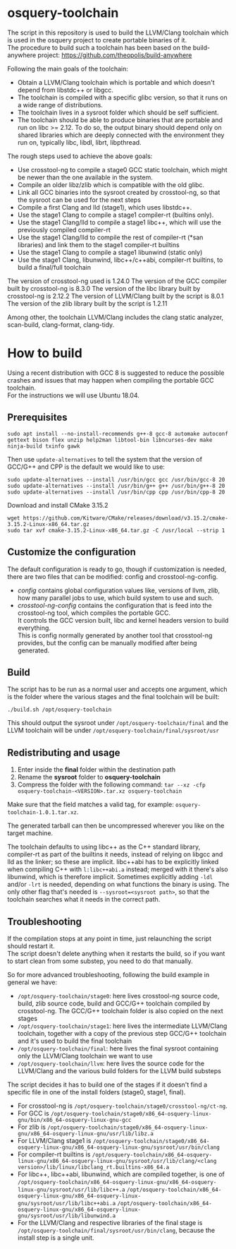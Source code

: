 # osquery-toolchain
The script in this repository is used to build the LLVM/Clang toolchain which is used in the osquery project to create portable binaries of it.  
The procedure to build such a toolchain has been based on the build-anywhere project: https://github.com/theopolis/build-anywhere

Following the main goals of the toolchain:
- Obtain a LLVM/Clang toolchain which is portable and which doesn't depend from libstdc++ or libgcc.
- The toolchain is compiled with a specific glibc version, so that it runs on a wide range of distributions.
- The toolchain lives in a sysroot folder which should be self sufficient.
- The toolchain should be able to produce binaries that are portable and run on libc >= 2.12.
  To do so, the output binary should depend only on shared libraries which are deeply connected with the environment they run on,
  typically libc, libdl, librt, libpthread.

The rough steps used to achieve the above goals:
- Use crosstool-ng to compile a stage0 GCC static toolchain, which might be newer than the one available in the system.
- Compile an older libz/zlib which is compatible with the old glibc.
- Link all GCC binaries into the sysroot created by crosstool-ng, so that the sysroot can be used for the next steps
- Compile a first Clang and lld (stage1), which uses libstdc++.
- Use the stage1 Clang to compile a stage1 compiler-rt (builtins only).
- Use the stage1 Clang/lld to compile a stage1 libc++, which will use the previously compiled compiler-rt
- Use the stage1 Clang/lld to compile the rest of compiler-rt (\*san libraries) and link them to the stage1 compiler-rt builtins
- Use the stage1 Clang to compile a stage1 libunwind (static only)
- Use the stage1 Clang, libunwind, libc++/c++abi, compiler-rt builtins, to build a final/full toolchain

The version of crosstool-ng used is 1.24.0
The version of the GCC compiler built by crosstool-ng is 8.3.0
The version of the libc library built by crosstool-ng is 2.12.2
The version of LLVM/Clang built by the script is 8.0.1
The version of the zlib library built by the script is 1.2.11

Among other, the toolchain LLVM/Clang includes the clang static analyzer, scan-build, clang-format, clang-tidy.

# How to build
Using a recent distribution with GCC 8 is suggested to reduce the possible crashes and issues that may happen when compiling
the portable GCC toolchain.  
For the instructions we will use Ubuntu 18.04.

## Prerequisites
```
sudo apt install --no-install-recommends g++-8 gcc-8 automake autoconf gettext bison flex unzip help2man libtool-bin libncurses-dev make ninja-build txinfo gawk
```
Then use `update-alternatives` to tell the system that the version of GCC/G++ and CPP is the default we would like to use:
```
sudo update-alternatives --install /usr/bin/gcc gcc /usr/bin/gcc-8 20
sudo update-alternatives --install /usr/bin/g++ g++ /usr/bin/g++-8 20
sudo update-alternatives --install /usr/bin/cpp cpp /usr/bin/cpp-8 20
```
Download and install CMake 3.15.2
```
wget https://github.com/Kitware/CMake/releases/download/v3.15.2/cmake-3.15.2-Linux-x86_64.tar.gz
sudo tar xvf cmake-3.15.2-Linux-x86_64.tar.gz -C /usr/local --strip 1
```

## Customize the configuration
The default configuration is ready to go, though if customization is needed, there are two files that can be modified: config and crosstool-ng-config.
- *config* contains global configuration values like, versions of llvm, zlib, how many parallel jobs to use, which build system to use and such.
- *crosstool-ng-config* contains the configuration that is feed into the crosstool-ng tool, which compiles the portable GCC.  
It controls the GCC version built, libc and kernel headers version to build everything.  
This is config normally generated by another tool that crosstool-ng provides, but the config can be manually modified after being generated.

## Build
The script has to be run as a normal user and accepts one argument, which is the folder where the various stages and the final toolchain will be built:
```
./build.sh /opt/osquery-toolchain
```
This should output the sysroot under `/opt/osquery-toolchain/final` and the LLVM toolchain will be under `/opt/osquery-toolchain/final/sysroot/usr`

## Redistributing and usage
1. Enter inside the **final** folder within the destination path
2. Rename the **sysroot** folder to **osquery-toolchain**
3. Compress the folder with the following command: `tar --xz -cfp osquery-toolchain-<VERSION>.tar.xz osquery-toolchain`

Make sure that the **<VERSION>** field matches a valid tag, for example: `osquery-toolchain-1.0.1.tar.xz`.

The generated tarball can then be uncompressed wherever you like on the target machine.

The toolchain defaults to using libc++ as the C++ standard library, compiler-rt as part of the builtins it needs, instead of relying on libgcc and lld as the linker; so these are implicit.
libc++abi has to be explicitly linked when compiling C++ with `l:libc++abi.a` instead; merged with it there's also libunwind, which is therefore implicit.
Sometimes explicitly adding `-ldl` and/or `-lrt` is needed, depending on what functions the binary is using.
The only other flag that's needed is `--sysroot=<sysroot path>`, so that the toolchain searches what it needs in the correct path.

## Troubleshooting
If the compilation stops at any point in time, just relaunching the script should restart it.  
The script doesn't delete anything when it restarts the build, so if you want to start clean from some substep, you need to do that manually.

So for more advanced troubleshooting, following the build example in general we have:
- `/opt/osquery-toolchain/stage0`: here lives crosstool-ng source code, build, zlib source code, build and GCC/G++ toolchain compiled by crosstool-ng. The GCC/G++ toolchain folder is also copied on the next stages
- `/opt/osquery-toolchain/stage1`: here lives the intermediate LLVM/Clang toolchain, together with a copy of the previous step GCC/G++ toolchain and it's used to build the final toolchain
- `/opt/osquery-toolchain/final`: here lives the final sysroot containing only the LLVM/Clang toolchain we want to use
- `/opt/osquery-toolchain/llvm`: here lives the source code for the LLVM/Clang and the various build folders for the LLVM build substeps

The script decides it has to build one of the stages if it doesn't find a specific file in one of the install folders (stage0, stage1, final).
- For crosstool-ng is `/opt/osquery-toolchain/stage0/crosstool-ng/ct-ng`.
- For GCC is `/opt/osquery-toolchain/stage0/x86_64-osquery-linux-gnu/bin/x86_64-osquery-linux-gnu-gcc`
- For zlib is `/opt/osquery-toolchain/stage0/x86_64-osquery-linux-gnu/x86_64-osquery-linux-gnu/usr/lib/libz.a`
- For LLVM/Clang stage1 is `/opt/osquery-toolchain/stage0/x86_64-osquery-linux-gnu/x86_64-osquery-linux-gnu/sysroot/usr/bin/clang`
- For compiler-rt builtins is `/opt/osquery-toolchain/x86_64-osquery-linux-gnu/x86_64-osquery-linux-gnu/sysroot/usr/lib/clang/<clang version>/lib/linux/libclang_rt.builtins-x86_64.a`
- For libc++, libc++abi, libunwind, which are compiled together, is one of `/opt/osquery-toolchain/x86_64-osquery-linux-gnu/x86_64-osquery-linux-gnu/sysroot/usr/lib/libc++.a` `/opt/osquery-toolchain/x86_64-osquery-linux-gnu/x86_64-osquery-linux-gnu/sysroot/usr/lib/libc++abi.a` `/opt/osquery-toolchain/x86_64-osquery-linux-gnu/x86_64-osquery-linux-gnu/sysroot/usr/lib/libunwind.a`
- For the LLVM/Clang and respective libraries of the final stage is `/opt/osquery-toolchain/final/sysroot/usr/bin/clang`, because the install step is a single unit.
